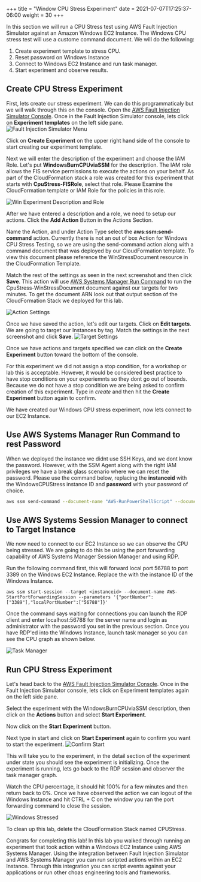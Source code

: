 +++
title = "Window CPU Stress Experiment"
date =  2021-07-07T17:25:37-06:00
weight = 30
+++

In this section we will run a CPU Stress test using AWS Fault Injection Simulator against an Amazon Windows EC2 Instance. The Windows CPU stress test will use a custome command document. We will do the following: 

1. Create experiment template to stress CPU.
2. Reset password on Windows Instance
2. Connect to Windows EC2 Instance and run task manager.
3. Start experiment and observe results.

## Create CPU Stress Experiment

First, lets create our stress experiment. We can do this programmaticaly but we will walk through this on the console. 
Open the [AWS Fault Injection Simulator Console](https://console.aws.amazon.com/fis/home?#Home).
Once in the Fault Injection Simulator console, lets click on **Experiment templates** on the left side pane. 
![Fault Injection Simulator Menu](fismenu.png)

Click on **Create Experiment** on  the upper right hand side of the console to start creating our experiment template. 

Next we will enter the description of the experiment and choose the IAM Role. Let's put **WindowsBurnCPUviaSSM** for the description. The IAM role allows the FIS service permissions to execute the actions on your behalf. As part of the CloudFormation stack a role was created for this experiment that starts with **CpuStress-FISRole**, select that role. Please Examine the CloudFormation template or IAM Role for the policies in this role. 

![Win Experiment Description and Role](Winexperimentdescription.png)

After we have entered a description and a role, we need to setup our actions. Click the **Add Action** Button in the Actions Section. 

Name the Action, and under Action Type select the **aws:ssm:send-command** action. Currently there is not an out of box Action for Windows CPU Stress Testing, so we are using the send-command action along with a command document that was deployed by our CloudFormation template. To view this document please reference the WinStressDocument resource in the CloudFormation Template.  

Match the rest of the settings as seen in the next screenshot and then click **Save**. This action will use [AWS Systems Manager Run Command](https://docs.aws.amazon.com/systems-manager/latest/userguide/execute-remote-commands.html) to run the CpuStress-WinStressDocument document against our targets for two minutes. To get the document ARN look out that output section of the CloudFormation Stack we deployed for this lab. 

![Action Settings](WinStressActionSettings.png)

Once we have saved the action, let's edit our targets. Click on **Edit targets**. 
We are going to target our Instances by tag. Match the settings in the next screenshot and click **Save**. 
![Target Settings](WinEditTarget.png)

Once we have actions and targets specified we can click on the **Create Experiment** button toward the bottom of the console. 

For this experiment we did not assign a stop condition, for a workshop or lab this is acceptable. However, it would be considered best practice to have stop conditions on your experiemnts so they dont go out of bounds. Because we do not have a stop condition we are being asked to confirm creation of this experiment. Type in *create* and then hit the **Create Experiment** button again to confirm. 

We have created our Windows CPU stress experiment, now lets connect to our EC2 Instance.

## Use AWS Systems Manager Run Command to rest Password
When we deployed the instance we didnt use SSH Keys, and we dont know the password. However, with the SSM Agent along with the right IAM privileges we have a break glass scenario where we can reset the password. Please use the command below, replacing the **instanceid** with the WindowsCPUStress instance ID and **password** with your password of choice. 

```bash
aws ssm send-command --document-name "AWS-RunPowerShellScript" --document-version "1" --targets '[{"Key":"InstanceIds","Values":["instanceid"]}]' --parameters '{"workingDirectory":[""],"executionTimeout":["3600"],"commands":["net user adminstrator password"]}' --timeout-seconds 600 --max-concurrency "50" --max-errors "0" --cloud-watch-output-config '{"CloudWatchOutputEnabled":false}' --region us-east-1
```

## Use AWS Systems Session Manager to connect to Target Instance

We now need to connect to our EC2 Instance so we can observe the CPU being stressed. We are going to do this be using the port forwarding capability of AWS Systems Manager Session Manager and using RDP.

Run the following command first, this will forward local port 56788 to port 3389 on the Windows EC2 Instance. Replace the **<instanceid>** with the instance ID of the Windows Instance.

```
aws ssm start-session --target <instanceid> --document-name AWS-StartPortForwardingSession --parameters '{"portNumber":["3389"],"localPortNumber":["56788"]}'
```
Once the command says waiting for connections you can launch the RDP client and enter localhost:56788 for the server name and login as administrator with the password you set in the previous section. Once you have RDP'ed into the Windows Instance, launch task manager so you can see the CPU graph as shown below. 

![Task Manager](WinNoStress.png)

## Run CPU Stress Experiment

Let's head back to the [AWS Fault Injection Simulator Console](https://console.aws.amazon.com/fis/home?#Home).
Once in the Fault Injection Simulator console, lets click on Experiment templates again on the left side pane. 

Select the experiment with the WindowsBurnCPUviaSSM description, then click on the **Actions** button and select **Start Experiment**. 

Now click on the **Start Experiment** button. 

Next type in start and click on **Start Experiment** again to confirm you want to start the experiment. 
![Confirm Start](confirmstart.png)

This will take you to the experiment, in the detail section of the experiment under state you should see the experiment is initializing. Once the experiment is running, lets go back to the RDP session and observer the task manager graph. 

Watch the CPU percentage, it should hit 100% for a few minutes and then return back to 0%. Once we have observed the action we can logout of the Windows Instance and hit CTRL + C on the window you ran the port forwarding command to close the session. 
 
![Windows Stressed](WindowsStressed.png)

To clean up this lab, delete the CloudFormation Stack named CPUStress.

Congrats for completing this lab! In this lab you walked through running an experiment that took action within a Windows EC2 Instance using AWS Systems Manager.  Using the integration between Fault Injection Simulator and AWS Systems Manager you can run scripted actions within an EC2 Instance. Through this integration you can script events against your applications or run other choas engineering tools and frameworks. 

